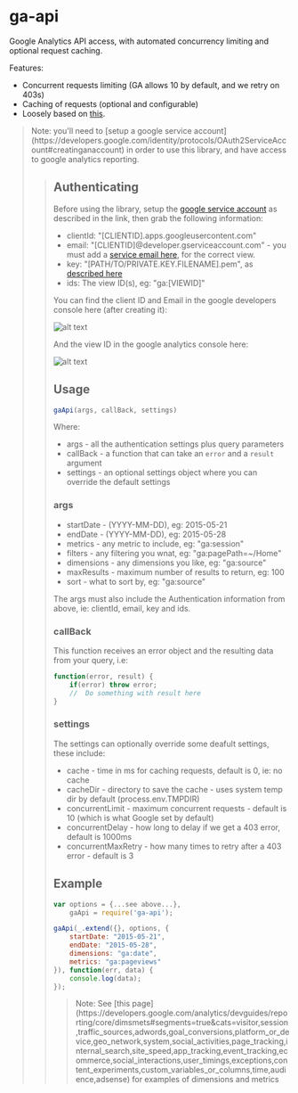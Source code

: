 # ga-api

Google Analytics API access, with automated concurrency limiting and optional request caching.

Features:

* Concurrent requests limiting (GA allows 10 by default, and we retry on 403s)
* Caching of requests (optional and configurable)
* Loosely based on [this](https://www.npmjs.com/package/ga-analytics).

<blockquote>
	Note: you'll need to [setup a google service account](https://developers.google.com/identity/protocols/OAuth2ServiceAccount#creatinganaccount) in order to use this library, and have access to google analytics reporting.
<blockquote>

## Authenticating

Before using the library, setup the [google service account](https://developers.google.com/identity/protocols/OAuth2ServiceAccount#creatinganaccount) as described in the link, then grab the following information:

* clientId: "[CLIENTID].apps.googleusercontent.com"
* email: "[CLIENTID]@developer.gserviceaccount.com" - you must add a [service email here](https://www.google.com/analytics/web/), for the correct view.
* key: "[PATH/TO/PRIVATE.KEY.FILENAME].pem", as [described here](https://www.npmjs.com/package/ga-analytics)
* ids: The view ID(s), eg: "ga:[VIEWID]"

You can find the client ID and Email in the google developers console here (after creating it):

![alt text](https://raw.githubusercontent.com/jsguy/ga-api/master/instructions/clientid.jpg "Client ID and email")

And the view ID in the google analytics console here:

![alt text](https://raw.githubusercontent.com/jsguy/ga-api/master/instructions/viewid.jpg "View ID")

## Usage

```javascript
gaApi(args, callBack, settings)
```

Where:

* args - all the authentication settings plus query parameters
* callBack - a function that can take an `error` and a `result` argument
* settings - an optional settings object where you can override the default settings


### args

* startDate - (YYYY-MM-DD), eg: 2015-05-21
* endDate - (YYYY-MM-DD), eg: 2015-05-28
* metrics - any metric to include, eg: "ga:session"
* filters - any filtering you wnat, eg: "ga:pagePath=~/Home"
* dimensions - any dimensions you like, eg: "ga:source"
* maxResults - maximum number of results to return, eg: 100
* sort - what to sort by, eg: "ga:source"

The args must also include the Authentication information from above, ie: clientId, email, key and ids.


### callBack

This function receives an error object and the resulting data from your query, i.e:

```javascript
function(error, result) {
    if(error) throw error;
    //	Do something with result here
}
```


### settings

The settings can optionally override some deafult settings, these include:

* cache - time in ms for caching requests, default is 0, ie: no cache
* cacheDir - directory to save the cache - uses system temp dir by default (process.env.TMPDIR)
* concurrentLimit - maximum concurrent requests - default is 10 (which is what Google set by default)
* concurrentDelay - how long to delay if we get a 403 error, default is 1000ms
* concurrentMaxRetry - how many times to retry after a 403 error - default is 3


## Example

```javascript
var options = {...see above...},
	gaApi = require('ga-api');

gaApi(_.extend({}, options, {
	startDate: "2015-05-21",
	endDate: "2015-05-28",
	dimensions: "ga:date",
	metrics: "ga:pageviews"
}), function(err, data) {
	console.log(data);
});
```

<blockquote>
	Note: See [this page](https://developers.google.com/analytics/devguides/reporting/core/dimsmets#segments=true&cats=visitor,session,traffic_sources,adwords,goal_conversions,platform_or_device,geo_network,system,social_activities,page_tracking,internal_search,site_speed,app_tracking,event_tracking,ecommerce,social_interactions,user_timings,exceptions,content_experiments,custom_variables_or_columns,time,audience,adsense) for examples of dimensions and metrics
</blockquote>

